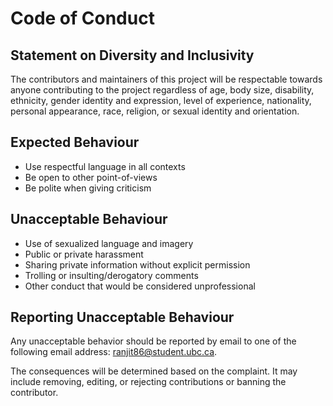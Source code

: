 # Code of Conduct

## Statement on Diversity and Inclusivity

The contributors and maintainers of this project will be respectable towards anyone contributing to the project regardless of age, body size, disability, ethnicity, gender identity and expression, level of experience, nationality, personal appearance, race, religion, or sexual identity and orientation.

## Expected Behaviour
- Use respectful language in all contexts
- Be open to other point-of-views
- Be polite when giving criticism

## Unacceptable Behaviour
- Use of sexualized language and imagery
- Public or private harassment 
- Sharing private information without explicit permission
- Trolling or insulting/derogatory comments
- Other conduct that would be considered unprofessional

## Reporting Unacceptable Behaviour
Any unacceptable behavior should be reported by email to one of the following email address: <ranjit86@student.ubc.ca>.

The consequences will be determined based on the complaint. It may include removing, editing, or rejecting contributions or banning the contributor.

```R

```
